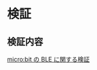 # 検証

## 検証内容

[micro:bit の BLE に関する検証](https://github.com/makitosan/bitsensei/tree/90f1119cb9b3002d501630634b08a1cb77954aaf/verify/verify/ble/README.md)

